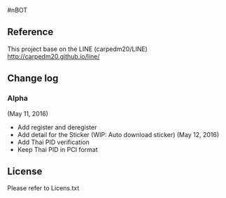#nBOT

## Reference

This project base on the LINE (carpedm20/LINE) http://carpedm20.github.io/line/

## Change log

### Alpha 
(May 11, 2016)
- Add register and deregister
- Add detail for the Sticker (WIP: Auto download sticker)
(May 12, 2016)
- Add Thai PID verification
- Keep Thai PID in PCI format


## License

Please refer to Licens.txt
